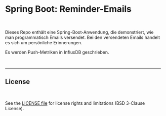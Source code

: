 # Spring Boot: Reminder-Emails #

<br>

Dieses Repo enthält eine Spring-Boot-Anwendung, die demonstriert, wie man
programmatisch Emails versendet. Bei den versendeten Emails handelt es sich um persönliche Erinnerungen.

Es werden Push-Metriken in InfluxDB geschrieben.

<br>

----

## License ##

<br>

See the [LICENSE file](LICENSE.md) for license rights and limitations (BSD 3-Clause License).

<br>

